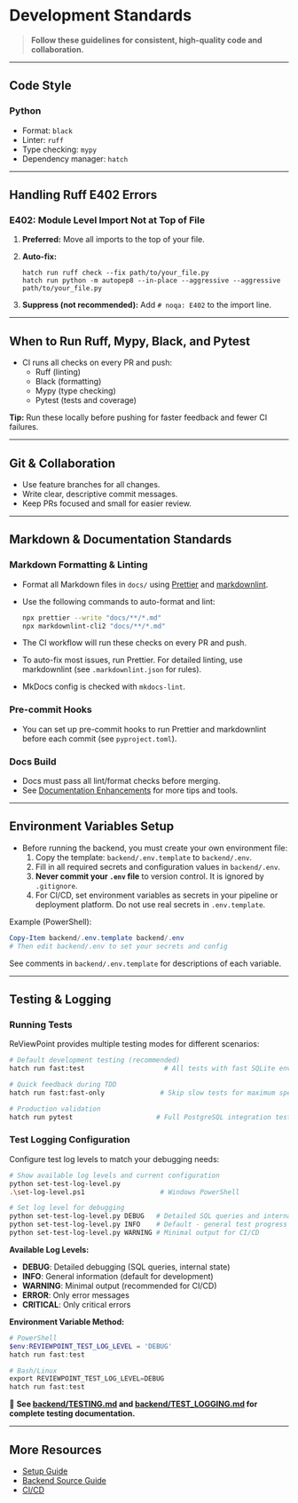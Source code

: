 # Development Standards

> **Follow these guidelines for consistent, high-quality code and collaboration.**

---

## Code Style

### Python

- Format: `black`
- Linter: `ruff`
- Type checking: `mypy`
- Dependency manager: `hatch`

---

## Handling Ruff E402 Errors

### E402: Module Level Import Not at Top of File

1. **Preferred:** Move all imports to the top of your file.
2. **Auto-fix:**

   ```shell
   hatch run ruff check --fix path/to/your_file.py
   hatch run python -m autopep8 --in-place --aggressive --aggressive path/to/your_file.py
   ```

3. **Suppress (not recommended):** Add `# noqa: E402` to the import line.

---

## When to Run Ruff, Mypy, Black, and Pytest

- CI runs all checks on every PR and push:
  - Ruff (linting)
  - Black (formatting)
  - Mypy (type checking)
  - Pytest (tests and coverage)

**Tip:** Run these locally before pushing for faster feedback and fewer CI failures.

---

## Git & Collaboration

- Use feature branches for all changes.
- Write clear, descriptive commit messages.
- Keep PRs focused and small for easier review.

---

## Markdown & Documentation Standards

### Markdown Formatting & Linting

- Format all Markdown files in `docs/` using [Prettier](https://prettier.io/) and [markdownlint](https://github.com/DavidAnson/markdownlint).
- Use the following commands to auto-format and lint:

  ```bash
  npx prettier --write "docs/**/*.md"
  npx markdownlint-cli2 "docs/**/*.md"
  ```

- The CI workflow will run these checks on every PR and push.
- To auto-fix most issues, run Prettier. For detailed linting, use markdownlint (see `.markdownlint.json` for rules).
- MkDocs config is checked with `mkdocs-lint`.

### Pre-commit Hooks

- You can set up pre-commit hooks to run Prettier and markdownlint before each commit (see `pyproject.toml`).

### Docs Build

- Docs must pass all lint/format checks before merging.
- See [Documentation Enhancements](documentation-enhancements.md) for more tips and tools.

---

## Environment Variables Setup

- Before running the backend, you must create your own environment file:
  1. Copy the template: `backend/.env.template` to `backend/.env`.
  2. Fill in all required secrets and configuration values in `backend/.env`.
  3. **Never commit your `.env` file** to version control. It is ignored by `.gitignore`.
  4. For CI/CD, set environment variables as secrets in your pipeline or deployment platform. Do not use real secrets in `.env.template`.

Example (PowerShell):
```powershell
Copy-Item backend/.env.template backend/.env
# Then edit backend/.env to set your secrets and config
```

See comments in `backend/.env.template` for descriptions of each variable.

---

## Testing & Logging

### Running Tests

ReViewPoint provides multiple testing modes for different scenarios:

```bash
# Default development testing (recommended)
hatch run fast:test                    # All tests with fast SQLite environment

# Quick feedback during TDD
hatch run fast:fast-only              # Skip slow tests for maximum speed

# Production validation
hatch run pytest                     # Full PostgreSQL integration tests
```

### Test Logging Configuration

Configure test log levels to match your debugging needs:

```bash
# Show available log levels and current configuration
python set-test-log-level.py
.\set-log-level.ps1                   # Windows PowerShell

# Set log level for debugging
python set-test-log-level.py DEBUG   # Detailed SQL queries and internal state
python set-test-log-level.py INFO    # Default - general test progress
python set-test-log-level.py WARNING # Minimal output for CI/CD
```

**Available Log Levels:**

- **DEBUG**: Detailed debugging (SQL queries, internal state)
- **INFO**: General information (default for development)  
- **WARNING**: Minimal output (recommended for CI/CD)
- **ERROR**: Only error messages
- **CRITICAL**: Only critical errors

**Environment Variable Method:**

```powershell
# PowerShell
$env:REVIEWPOINT_TEST_LOG_LEVEL = 'DEBUG'
hatch run fast:test

# Bash/Linux  
export REVIEWPOINT_TEST_LOG_LEVEL=DEBUG
hatch run fast:test
```

📖 **See [backend/TESTING.md](../backend/TESTING.md) and [backend/TEST_LOGGING.md](../backend/TEST_LOGGING.md) for complete testing documentation.**

---

## More Resources

- [Setup Guide](setup.md)
- [Backend Source Guide](backend-source-guide.md)
- [CI/CD](ci-cd.md)

